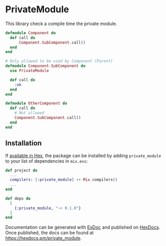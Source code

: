 # PrivateModule

This library check a compile time the private module.

```elixir
defmodule Component do
  def call do
      Component.SubComponent.call()
  end
end

# Only allowed to be used by Component (Parent)
defmodule Component.SubComponent do
  use PrivateModule

  def call do
    :ok
  end
end

defmodule OtherComponent do
  def call do
    # Not allowed
    Component.SubComponent.call()
  end
end
```

## Installation

If [available in Hex](https://hex.pm/docs/publish), the package can be installed
by adding `private_module` to your list of dependencies in `mix.exs`:

```elixir
def project do
  ...
  compilers: [:private_module] ++ Mix.compilers()
  ...
end

def deps do
  [
    {:private_module, "~> 0.1.0"}
  ]
end
```

Documentation can be generated with [ExDoc](https://github.com/elixir-lang/ex_doc)
and published on [HexDocs](https://hexdocs.pm). Once published, the docs can
be found at <https://hexdocs.pm/private_module>.
